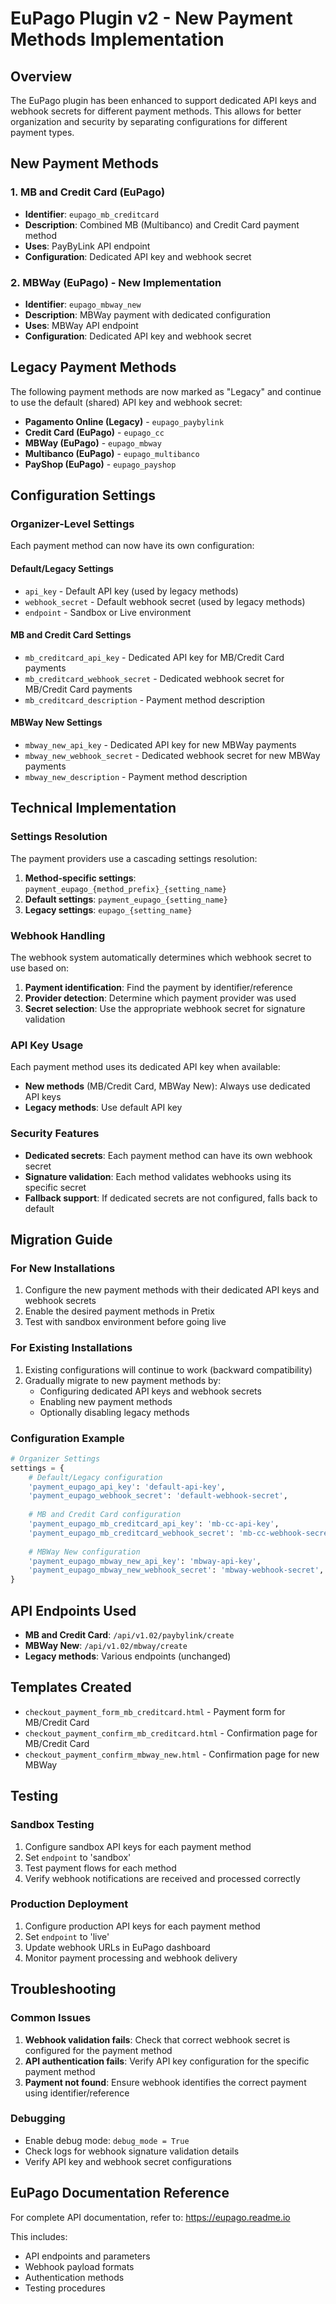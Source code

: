 # EuPago Plugin v2 - New Payment Methods Implementation

## Overview

The EuPago plugin has been enhanced to support dedicated API keys and webhook secrets for different payment methods. This allows for better organization and security by separating configurations for different payment types.

## New Payment Methods

### 1. MB and Credit Card (EuPago)
- **Identifier**: `eupago_mb_creditcard`
- **Description**: Combined MB (Multibanco) and Credit Card payment method
- **Uses**: PayByLink API endpoint
- **Configuration**: Dedicated API key and webhook secret

### 2. MBWay (EuPago) - New Implementation
- **Identifier**: `eupago_mbway_new`
- **Description**: MBWay payment with dedicated configuration
- **Uses**: MBWay API endpoint
- **Configuration**: Dedicated API key and webhook secret

## Legacy Payment Methods

The following payment methods are now marked as "Legacy" and continue to use the default (shared) API key and webhook secret:

- **Pagamento Online (Legacy)** - `eupago_paybylink`
- **Credit Card (EuPago)** - `eupago_cc`
- **MBWay (EuPago)** - `eupago_mbway`
- **Multibanco (EuPago)** - `eupago_multibanco`
- **PayShop (EuPago)** - `eupago_payshop`

## Configuration Settings

### Organizer-Level Settings

Each payment method can now have its own configuration:

#### Default/Legacy Settings
- `api_key` - Default API key (used by legacy methods)
- `webhook_secret` - Default webhook secret (used by legacy methods)
- `endpoint` - Sandbox or Live environment

#### MB and Credit Card Settings
- `mb_creditcard_api_key` - Dedicated API key for MB/Credit Card payments
- `mb_creditcard_webhook_secret` - Dedicated webhook secret for MB/Credit Card payments
- `mb_creditcard_description` - Payment method description

#### MBWay New Settings
- `mbway_new_api_key` - Dedicated API key for new MBWay payments
- `mbway_new_webhook_secret` - Dedicated webhook secret for new MBWay payments
- `mbway_new_description` - Payment method description

## Technical Implementation

### Settings Resolution
The payment providers use a cascading settings resolution:

1. **Method-specific settings**: `payment_eupago_{method_prefix}_{setting_name}`
2. **Default settings**: `payment_eupago_{setting_name}`
3. **Legacy settings**: `eupago_{setting_name}`

### Webhook Handling
The webhook system automatically determines which webhook secret to use based on:

1. **Payment identification**: Find the payment by identifier/reference
2. **Provider detection**: Determine which payment provider was used
3. **Secret selection**: Use the appropriate webhook secret for signature validation

### API Key Usage
Each payment method uses its dedicated API key when available:

- **New methods** (MB/Credit Card, MBWay New): Always use dedicated API keys
- **Legacy methods**: Use default API key

### Security Features
- **Dedicated secrets**: Each payment method can have its own webhook secret
- **Signature validation**: Each method validates webhooks using its specific secret
- **Fallback support**: If dedicated secrets are not configured, falls back to default

## Migration Guide

### For New Installations
1. Configure the new payment methods with their dedicated API keys and webhook secrets
2. Enable the desired payment methods in Pretix
3. Test with sandbox environment before going live

### For Existing Installations
1. Existing configurations will continue to work (backward compatibility)
2. Gradually migrate to new payment methods by:
   - Configuring dedicated API keys and webhook secrets
   - Enabling new payment methods
   - Optionally disabling legacy methods

### Configuration Example

```python
# Organizer Settings
settings = {
    # Default/Legacy configuration
    'payment_eupago_api_key': 'default-api-key',
    'payment_eupago_webhook_secret': 'default-webhook-secret',
    
    # MB and Credit Card configuration
    'payment_eupago_mb_creditcard_api_key': 'mb-cc-api-key',
    'payment_eupago_mb_creditcard_webhook_secret': 'mb-cc-webhook-secret',
    
    # MBWay New configuration
    'payment_eupago_mbway_new_api_key': 'mbway-api-key',
    'payment_eupago_mbway_new_webhook_secret': 'mbway-webhook-secret',
}
```

## API Endpoints Used

- **MB and Credit Card**: `/api/v1.02/paybylink/create`
- **MBWay New**: `/api/v1.02/mbway/create`
- **Legacy methods**: Various endpoints (unchanged)

## Templates Created

- `checkout_payment_form_mb_creditcard.html` - Payment form for MB/Credit Card
- `checkout_payment_confirm_mb_creditcard.html` - Confirmation page for MB/Credit Card
- `checkout_payment_confirm_mbway_new.html` - Confirmation page for new MBWay

## Testing

### Sandbox Testing
1. Configure sandbox API keys for each payment method
2. Set `endpoint` to 'sandbox'
3. Test payment flows for each method
4. Verify webhook notifications are received and processed correctly

### Production Deployment
1. Configure production API keys for each payment method
2. Set `endpoint` to 'live'
3. Update webhook URLs in EuPago dashboard
4. Monitor payment processing and webhook delivery

## Troubleshooting

### Common Issues
1. **Webhook validation fails**: Check that correct webhook secret is configured for the payment method
2. **API authentication fails**: Verify API key configuration for the specific payment method
3. **Payment not found**: Ensure webhook identifies the correct payment using identifier/reference

### Debugging
- Enable debug mode: `debug_mode = True`
- Check logs for webhook signature validation details
- Verify API key and webhook secret configurations

## EuPago Documentation Reference

For complete API documentation, refer to: https://eupago.readme.io

This includes:
- API endpoints and parameters
- Webhook payload formats
- Authentication methods
- Testing procedures
